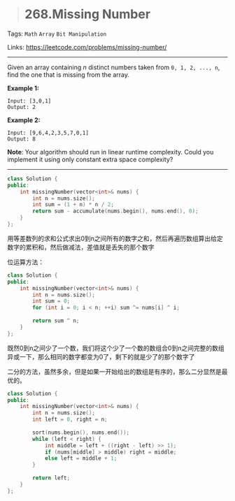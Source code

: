> # 268.Missing Number

Tags: `Math` `Array` `Bit Manipulation`

Links: <https://leetcode.com/problems/missing-number/>

---

Given an array containing *n* distinct numbers taken from `0, 1, 2, ..., n`, find the one that is missing from the array.

**Example 1:**

```
Input: [3,0,1]
Output: 2
```

**Example 2:**

```
Input: [9,6,4,2,3,5,7,0,1]
Output: 8
```

**Note**:
Your algorithm should run in linear runtime complexity. Could you implement it using only constant extra space complexity?

---

```c++
class Solution {
public:
    int missingNumber(vector<int>& nums) {
        int n = nums.size();
        int sum = (1 + n) * n / 2;
        return sum - accumulate(nums.begin(), nums.end(), 0);
    }
};
```

用等差数列的求和公式求出0到n之间所有的数字之和，然后再遍历数组算出给定数字的累积和，然后做减法，差值就是丢失的那个数字



位运算方法：

```c++
class Solution {
public:
    int missingNumber(vector<int>& nums) {
        int n = nums.size();
        int sum = 0;
        for (int i = 0; i < n; ++i) sum ^= nums[i] ^ i;
        
        return sum ^ n;
    }
};
```

既然0到n之间少了一个数，我们将这个少了一个数的数组合0到n之间完整的数组异或一下，那么相同的数字都变为0了，剩下的就是少了的那个数字了



二分的方法，虽然多余，但是如果一开始给出的数组是有序的，那么二分显然是最优的。

```c++
class Solution {
public:
    int missingNumber(vector<int>& nums) {
        int n = nums.size();
        int left = 0, right = n;
        
        sort(nums.begin(), nums.end());
        while (left < right) {
            int middle = left + ((right - left) >> 1);
            if (nums[middle] > middle) right = middle;
            else left = middle + 1;
        }
        
        return left;
    }
};
```

